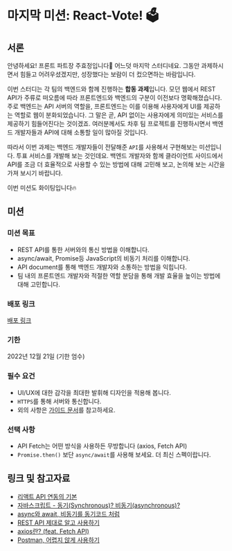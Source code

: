 # **마지막 미션: React-Vote! 🗳**

## **서론**

안녕하세요! 프론트 파트장 주효정입니다🙌 어느덧 마지막 스터디네요. 그동안 과제하시면서 힘들고 어려우셨겠지만, 성장했다는 보람이 더 컸으면하는 바람입니다.

이번 스터디는 각 팀의 백엔드와 함께 진행하는 **합동 과제**입니다. 모던 웹에서 REST API가 주류로 떠오름에 따라 프론트엔드와 백엔드의 구분이 이전보다 명확해졌습니다. 주로 백엔드는 API 서버의 역할을, 프론트엔드는 이를 이용해 사용자에게 UI를 제공하는 역할로 웹이 분화되었습니다. 그 말은 곧, API 없이는 사용자에게 의미있는 서비스를 제공하기 힘들어진다는 것이겠죠. 여러분께서도 차후 팀 프로젝트를 진행하시면서 백엔드 개발자들과 API에 대해 소통할 일이 많아질 것입니다.

따라서 이번 과제는 백엔드 개발자들이 전달해준 `API`를 사용해서 구현해보는 미션입니다. 투표 서비스를 개발해 보는 것인데요. 백엔드 개발자와 함께 클라이언트 사이드에서 API를 조금 더 효율적으로 사용할 수 있는 방법에 대해 고민해 보고, 논의해 보는 시간을 가져 보시기 바랍니다.

이번 미션도 화이팅입니다🔥

## **미션**

### **미션 목표**

- REST API를 통한 서버와의 통신 방법을 이해합니다.
- async/await, Promise등 JavaScript의 비동기 처리를 이해합니다.
- API document를 통해 백엔드 개발자와 소통하는 방법을 익힙니다.
- 팀 내의 프론트엔드 개발자와 적절한 역할 분담을 통해 개발 효율을 높이는 방법에 대해 고민합니다.

### **배포 링크**
[배포 링크](https://react-vote-15th-pokedon.vercel.app/)

### **기한**

2022년 12월 21일 (기한 엄수)

### **필수 요건**

- UI/UX에 대한 감각을 최대한 발휘해 디자인을 적용해 봅니다.
- `HTTPS`를 통해 서버와 통신합니다.
- 외의 사항은 [가이드 문서](https://www.notion.so/CEOS-16-932263db36344e33a3e6cf2c4bbb4576)를 참고하세요.

### **선택 사항**

- API Fetch는 어떤 방식을 사용하든 무방합니다 (axios, Fetch API)
- `Promise.then()` 보단 `async/await`를 사용해 보세요. 더 최신 스펙이랍니다.

## **링크 및 참고자료**

- [리액트 API 연동의 기본](https://react.vlpt.us/integrate-api/01-basic.html)
- [자바스크립트 - 동기(Synchronous)? 비동기(asynchronous)?](https://ljtaek2.tistory.com/142)
- [async와 await, 비동기를 동기코드 처럼](https://kamang-it.tistory.com/entry/JavaScript11async%EC%99%80-await-%EB%B9%84%EB%8F%99%EA%B8%B0%EB%A5%BC-%EB%8F%99%EA%B8%B0%EC%BD%94%EB%93%9C-%EC%B2%98%EB%9F%BC)
- [REST API 제대로 알고 사용하기](https://meetup.toast.com/posts/92)
- [axios란? (feat. Fetch API)](https://velog.io/@shin6403/React-axios%EB%9E%80-feat.-Fetch-API)
- [Postman, 어렵지 않게 사용하기](https://gngsn.tistory.com/26)
